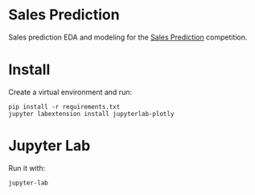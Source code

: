 # Sales Prediction
Sales prediction EDA and modeling for the [Sales Prediction](https://www.kaggle.com/competitions/competitive-data-science-predict-future-sales/code) competition.

# Install
Create a virtual environment and run:
```shell
pip install -r requirements.txt
jupyter labextension install jupyterlab-plotly
```

# Jupyter Lab
Run it with:
```shell
jupyter-lab
```
